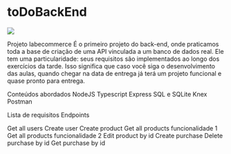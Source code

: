 # toDoBackEnd


<img src="https://i.imgur.com/aa19SZ2.png" />



Projeto labecommerce
É o primeiro projeto do back-end, onde praticamos toda a base de criação de uma API vinculada a um banco de dados real.
Ele tem uma particularidade: seus requisitos são implementados ao longo dos exercícios da tarde. Isso significa que caso você siga o desenvolvimento das aulas, quando chegar na data de entrega já terá um projeto funcional e quase pronto para entrega.

Conteúdos abordados
NodeJS
Typescript
Express
SQL e SQLite
Knex
Postman


Lista de requisitos
Endpoints

 Get all users
 Create user
 Create product
 Get all products funcionalidade 1
 Get all products funcionalidade 2
 Edit product by id
 Create purchase
 Delete purchase by id
 Get purchase by id
